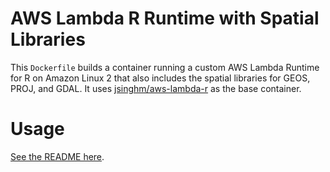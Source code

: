 # AWS Lambda R Runtime with Spatial Libraries

This `Dockerfile` builds a container running a custom AWS Lambda Runtime for R on Amazon Linux 2 that also includes the spatial libraries for GEOS, PROJ, and GDAL. It uses [jsinghm/aws-lambda-r](https://github.com/program--/Dockerfiles/tree/master/aws-lambda-r) as the base container.

# Usage
[See the README here](https://github.com/program--/Dockerfiles/blob/master/aws-lambda-r/README.md).